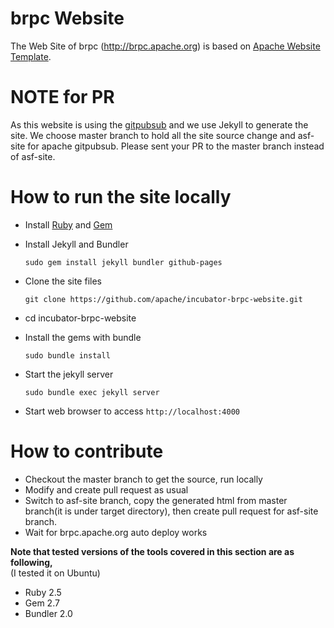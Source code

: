 # brpc Website 
The Web Site of brpc (http://brpc.apache.org) is based on [Apache Website Template](https://github.com/apache/apache-website-template).

# NOTE for PR
As this website is using the [gitpubsub](https://www.apache.org/dev/project-site.html) and we use Jekyll to generate the site.
We choose master branch to hold all the site source change and asf-site for apache gitpubsub.
Please sent your PR to the master branch instead of asf-site.

# How to run the site locally   

*  Install [Ruby](https://www.ruby-lang.org/en/downloads/) and [Gem](https://rubygems.org/)   

*  Install Jekyll and Bundler   

   `sudo gem install jekyll bundler github-pages`  

*  Clone the site files

   `git clone https://github.com/apache/incubator-brpc-website.git`

* cd incubator-brpc-website

*  Install the gems with bundle

   `sudo bundle install`

*  Start the jekyll server

   `sudo bundle exec jekyll server`

*  Start web browser to access `http://localhost:4000`   


# How to contribute
* Checkout the master branch to get the source, run locally 
* Modify and  create pull request as usual
* Switch to asf-site branch, copy the generated html from master branch(it is under target directory), then create pull request for asf-site branch.
* Wait for brpc.apache.org auto deploy works


**Note that tested versions of the tools covered in this section are as following,**    
(I tested it on Ubuntu)
*  Ruby 2.5 
*  Gem 2.7  
*  Bundler 2.0   